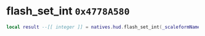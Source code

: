 # flash_set_int `0x4778A580`

```lua
local result --[[ integer ]] = natives.hud.flash_set_int(_scaleformName --[[ string ]], _scaleformVarName --[[ string ]], _value --[[ number ]])
```